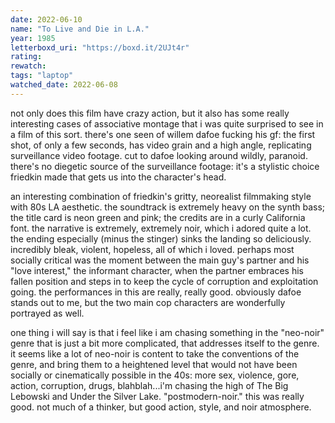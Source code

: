 ```yaml
---
date: 2022-06-10
name: "To Live and Die in L.A."
year: 1985
letterboxd_uri: "https://boxd.it/2UJt4r"
rating: 
rewatch: 
tags: "laptop"
watched_date: 2022-06-08
---
```


not only does this film have crazy action, but it also has some really interesting cases of associative montage that i was quite surprised to see in a film of this sort. there's one seen of willem dafoe fucking his gf: the first shot, of only a few seconds, has video grain and a high angle, replicating surveillance video footage. cut to dafoe looking around wildly, paranoid. there's no diegetic source of the surveillance footage: it's a stylistic choice friedkin made that gets us into the character's head.

an interesting combination of friedkin's gritty, neorealist filmmaking style with 80s LA aesthetic. the soundtrack is extremely heavy on the synth bass; the title card is neon green and pink; the credits are in a curly California font. the narrative is extremely, extremely noir, which i adored quite a lot. the ending especially (minus the stinger) sinks the landing so deliciously. incredibly bleak, violent, hopeless, all of which i loved. perhaps most socially critical was the moment between the main guy's partner and his "love interest," the informant character, when the partner embraces his fallen position and steps in to keep the cycle of corruption and exploitation going. the performances in this are really, really good. obviously dafoe stands out to me, but the two main cop characters are wonderfully portrayed as well.

one thing i will say is that i feel like i am chasing something in the "neo-noir" genre that is just a bit more complicated, that addresses itself to the genre. it seems like a lot of neo-noir is content to take the conventions of the genre, and bring them to a heightened level that would not have been socially or cinematically possible in the 40s: more sex, violence, gore, action, corruption, drugs, blahblah...i'm chasing the high of The Big Lebowski and Under the Silver Lake. "postmodern-noir." this was really good. not much of a thinker, but good action, style, and noir atmosphere.
